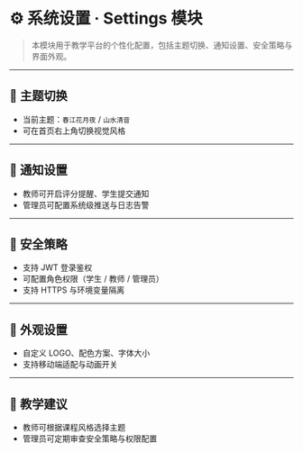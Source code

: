 # ⚙️ 系统设置 · Settings 模块

> 本模块用于教学平台的个性化配置，包括主题切换、通知设置、安全策略与界面外观。

---

## 🎨 主题切换

- 当前主题：`春江花月夜` / `山水清音`
- 可在首页右上角切换视觉风格

---

## 🔔 通知设置

- 教师可开启评分提醒、学生提交通知
- 管理员可配置系统级推送与日志告警

---

## 🔐 安全策略

- 支持 JWT 登录鉴权
- 可配置角色权限（学生 / 教师 / 管理员）
- 支持 HTTPS 与环境变量隔离

---

## 🧩 外观设置

- 自定义 LOGO、配色方案、字体大小
- 支持移动端适配与动画开关

---

## 📘 教学建议

- 教师可根据课程风格选择主题
- 管理员可定期审查安全策略与权限配置